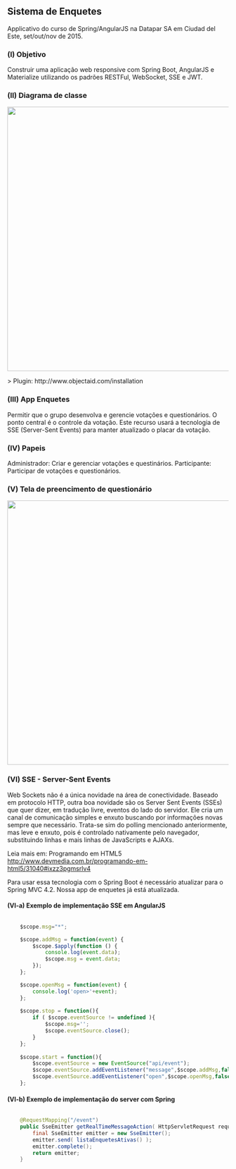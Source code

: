 ## Sistema de Enquetes

Applicativo do curso de Spring/AngularJS na Datapar SA em Ciudad del Este, set/out/nov de 2015.

### (I) Objetivo

Construir uma aplicação web responsive com Spring Boot, AngularJS e Materialize utilizando os padrões RESTFul, WebSocket, SSE e JWT.

### (II) Diagrama de classe

<p align="center">
<img src="https://github.com/lyndontavares/spring-angularjs-datapar/blob/master/app-Enquete/EnqueteSB2/src/main/java/com/idomine/appquizzer/model/uml/diagrama5.png" width="600">
</p>
> Plugin: http://www.objectaid.com/installation

### (III) App Enquetes

Permitir que o grupo desenvolva e gerencie votações e questionários. O ponto central é o controle da votação. Este recurso usará a tecnologia de SSE (Server-Sent Events) para manter atualizado o placar da votação. 

### (IV) Papeis

Administrador: Criar e gerenciar votações e questinários.
Participante: Participar de votações e questionários.

### (V) Tela de preencimento de questionário

<p align="center">
<img src="https://camo.githubusercontent.com/5af12318c1633b6ec9a8564c01ebdae4953e2640/687474703a2f2f6c796e646f6e746176617265732e6769746875622e696f2f696d616765732f323031352d31302d30355f32322d33322d31342e706e67" width="600">
</p>


### (VI) SSE - Server-Sent Events

Web Sockets não é a única novidade na área de conectividade. Baseado em protocolo HTTP, outra boa novidade são os Server Sent Events (SSEs) que quer dizer, em tradução livre, eventos do lado do servidor. Ele cria um canal de comunicação simples e enxuto buscando por informações novas sempre que necessário. Trata-se sim do polling mencionado anteriormente, mas leve e enxuto, pois é controlado nativamente pelo navegador, substituindo linhas e mais linhas de JavaScripts e AJAXs.

Leia mais em: Programando em HTML5 http://www.devmedia.com.br/programando-em-html5/31040#ixzz3pgmsrlv4

Para usar essa tecnologia com o Spring Boot é necessário atualizar para o Spring MVC 4.2. Nossa app de enquetes já está atualizada.


#### (VI-a) Exemplo de implementação SSE em AngularJS

```js

	$scope.msg="*";

	$scope.addMsg = function(event) {
		$scope.$apply(function () {
			console.log(event.data);
			$scope.msg = event.data;			
		});
	};

	$scope.openMsg = function(event) {
		console.log('open>'+event);
	};
	
	$scope.stop = function(){
		if ( $scope.eventSource != undefined ){
			$scope.msg='';
			$scope.eventSource.close();
		}	
	};
	
	$scope.start = function(){
		$scope.eventSource = new EventSource("api/event");
		$scope.eventSource.addEventListener("message",$scope.addMsg,false);  
		$scope.eventSource.addEventListener("open",$scope.openMsg,false);  
	};

```

#### (VI-b) Exemplo de implementação do server com Spring

```java

	@RequestMapping("/event")
	public SseEmitter getRealTimeMessageAction( HttpServletRequest request) throws Throwable {
		final SseEmitter emitter = new SseEmitter();
		emitter.send( listaEnquetesAtivas() );
		emitter.complete();
		return emitter;
	}

```
